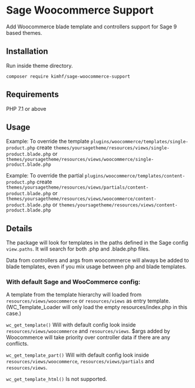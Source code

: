 # Sage Woocommerce Support #

Add Woocommerce blade template and controllers support for Sage 9 based themes.

## Installation ##

Run inside theme directory.

`composer require kimhf/sage-woocommerce-support`

## Requirements ##

PHP 7.1 or above

## Usage ##

Example: To override the template `plugins/woocommerce/templates/single-product.php` create `themes/yoursagetheme/resources/views/single-product.blade.php` or `themes/yoursagetheme/resources/views/woocommerce/single-product.blade.php`

Example: To override the partial `plugins/woocommerce/templates/content-product.php` create `themes/yoursagetheme/resources/views/partials/content-product.blade.php` or `themes/yoursagetheme/resources/views/woocommerce/content-product.blade.php` or `themes/yoursagetheme/resources/views/content-product.blade.php`

## Details ##

The package will look for templates in the paths defined in the Sage config `view.paths`. It will search for both .php and .blade.php files.

Data from controllers and args from woocommerce will always be added to blade templates, even if you mix usage between php and blade templates.

### With default Sage and WooCommerce config: ###

A template from the template hierarchy will loaded from `resources/views/woocommerce` or `resources/views` as entry template. (WC_Template_Loader will only load the empty resources/index.php in this case.)

`wc_get_template()` Will with default config look inside `resources/views/woocommerce` and `resources/views`. $args added by Woocommerce will take priority over controller data if there are any conflicts.

`wc_get_template_part()` Will with default config look inside `resources/views/woocommerce`, `resources/views/partials` and `resources/views`.

`wc_get_template_html()` Is not supported.
